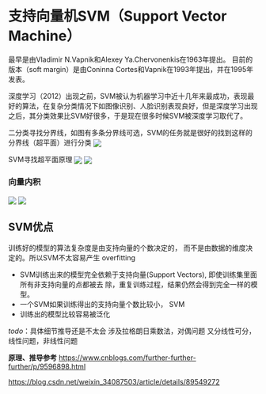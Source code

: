 <script type="text/javascript" src="http://cdn.mathjax.org/mathjax/latest/MathJax.js?config=TeX-AMS-MML_HTMLorMML"></script>
<script type="text/x-mathjax-config">
    MathJax.Hub.Config({ tex2jax: {inlineMath: [['$', '$']]}, messageStyle: "none" });
</script>

# 支持向量机SVM（Support Vector Machine）
最早是由Vladimir N.Vapnik和Alexey Ya.Chervonenkis在1963年提出。
目前的版本（soft margin）是由Coninna Cortes和Vapnik在1993年提出，并在1995年发表。

深度学习（2012）出现之前，SVM被认为机器学习中近十几年来最成功，表现最好的算法，在复杂分类情况下如图像识别、人脸识别表现良好，但是深度学习出现之后，其分类效果比SVM好很多，于是现在很多时候SVM被深度学习取代了。

二分类寻找分界线，如图有多条分界线可选，SVM的任务就是很好的找到这样的分界线（超平面）进行分类
<img src="https://gitee.com/zero049/MyNoteImages/raw/master/Annotation 2019-10-13 095223.png"  div align=center />

SVM寻找超平面原理
<img src="https://gitee.com/zero049/MyNoteImages/raw/master/Annotation 2019-10-13 095122.png"  div align=center />
<img src="https://gitee.com/zero049/MyNoteImages/raw/master/Annotation 2019-10-13 095944.png"  div align=center />


### 向量内积
<img src="https://gitee.com/zero049/MyNoteImages/raw/master/Annotation 2019-10-13 095629.png"  div align=center />
<img src="https://gitee.com/zero049/MyNoteImages/raw/master/Annotation 2019-10-13 095841.png"  div align=center />


## SVM优点
训练好的模型的算法复杂度是由支持向量的个数决定的，
而不是由数据的维度决定的。所以SVM不太容易产生
overfitting
*  SVM训练出来的模型完全依赖于支持向量(Support
Vectors), 即使训练集里面所有非支持向量的点都被去
除，重复训练过程，结果仍然会得到完全一样的模型。
* 一个SVM如果训练得出的支持向量个数比较小， SVM
* 训练出的模型比较容易被泛化





*todo*：具体细节推导还是不太会
涉及拉格朗日乘数法，对偶问题
又分线性可分，线性问题，非线性问题

**原理、推导参考**
https://www.cnblogs.com/further-further-further/p/9596898.html

https://blog.csdn.net/weixin_34087503/article/details/89549272